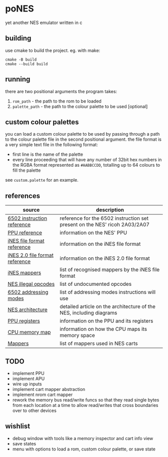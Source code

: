 # poNES
yet another NES emulator written in c

## building
use cmake to build the project. eg. with make:

```
cmake -B build
cmake --build build
```

## running
there are two positional arguments the program takes:

1. `rom_path` - the path to the rom to be loaded
2. `palette_path` - the path to the colour palette to be used [optional]

## custom colour palettes
you can load a custom colour palette to be used by passing through a path to the colour palette file in the second
positional argument. the file format is a very simple text file in the following format:

- first line is the name of the palette
- every line proceeding that will have any number of 32bit hex numbers in the RGBA format represented as `#AABBCCDD`,
  totalling up to 64 colours to fill the palette

see `custom.palette` for an example.

## references
| source | description |
|---|---|
| [6502 instruction reference](https://www.nesdev.org/obelisk-6502-guide/reference.html) | reference for the 6502 instruction set present on the NES' ricoh 2A03/2A07 |
| [PPU reference](https://www.nesdev.org/wiki/PPU) | information on the NES' PPU |
| [iNES file format reference](https://www.nesdev.org/wiki/INES) | information on the iNES file format |
| [iNES 2.0 file format reference](https://www.nesdev.org/wiki/NES_2.0) | information on the iNES 2.0 file format |
| [iNES mappers](https://www.nesdev.org/wiki/Mapper#iNES_1.0_mapper_grid) | list of recognised mappers by the iNES file format |
| [NES illegal opcodes](https://www.nesdev.org/wiki/CPU_unofficial_opcodes) | list of undocumented opcodes |
| [6502 addressing modes](https://www.nesdev.org/obelisk-6502-guide/addressing.html) | list of addressing modes instructions will use |
| [NES architecture](https://www.copetti.org/writings/consoles/nes/) | detailed article on the architecture of the NES, including diagrams |
| [PPU registers](https://www.nesdev.org/wiki/PPU_registers) | information on the PPU and its registers |
| [CPU memory map](https://www.nesdev.org/wiki/CPU_memory_map) | information on how the CPU maps its memory space |
| [Mappers](https://www.nesdev.org/wiki/Mapper) | list of mappers used in NES carts |

## TODO
- implement PPU
- implement APU
- wire up inputs 
- implement cart mapper abstraction
- implement nrom cart mapper
- rework the memory bus read/write funcs so that they read single bytes from each location at a time to allow
  read/writes that cross boundaries over to other devices

## wishlist
- debug window with tools like a memory inspector and cart info view
- save states
- menu with options to load a rom, custom colour palette, or save state
